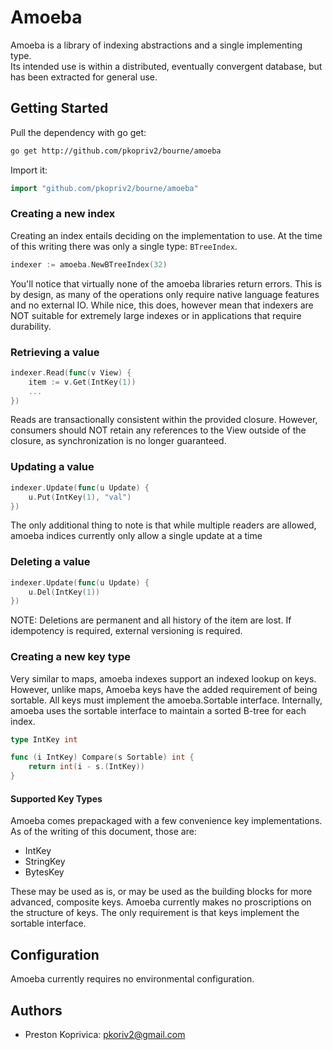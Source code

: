 # Amoeba

Amoeba is a library of indexing abstractions and a single implementing type.  
Its intended use is within a distributed, eventually convergent database, but 
has been extracted for general use.  

## Getting Started

Pull the dependency with go get:

```sh
go get http://github.com/pkopriv2/bourne/amoeba
```

Import it:

```go
import "github.com/pkopriv2/bourne/amoeba"
```

### Creating a new index

Creating an index entails deciding on the implementation to use.  At the time 
of this writing there was only a single type: `BTreeIndex`.  

```go
indexer := amoeba.NewBTreeIndex(32)
```

You'll notice that virtually none of the amoeba libraries return errors. 
This is by design, as many of the operations only require native language
features and no external IO.  While nice, this does, however mean that
indexers are NOT suitable for extremely large indexes or in applications 
that require durability.

### Retrieving a value

```go
indexer.Read(func(v View) {
    item := v.Get(IntKey(1))
    ...
})
```

Reads are transactionally consistent within the provided closure.  However, 
consumers should NOT retain any references to the View outside of the 
closure, as synchronization is no longer guaranteed.  

### Updating a value

```go
indexer.Update(func(u Update) {
    u.Put(IntKey(1), "val")
})
```

The only additional thing to note is that while multiple readers are 
allowed, amoeba indices currently only allow a single update at a time

### Deleting a value

```go
indexer.Update(func(u Update) {
    u.Del(IntKey(1))
})
```

NOTE: Deletions are permanent and all history of the item are lost. 
If idempotency is required, external versioning is required.

### Creating a new key type

Very similar to maps, amoeba indexes support an indexed lookup on keys.  However, 
unlike maps, Amoeba keys have the added requirement of being sortable.  All keys must
implement the amoeba.Sortable interface.  Internally, amoeba uses the sortable 
interface to maintain a sorted B-tree for each index.


```go
type IntKey int

func (i IntKey) Compare(s Sortable) int {
	return int(i - s.(IntKey))
}
```

#### Supported Key Types

Amoeba comes prepackaged with a few convenience key implementations.  As of the 
writing of this document, those are:

* IntKey
* StringKey
* BytesKey 

These may be used as is, or may be used as the building blocks for more advanced, 
composite keys.  Amoeba currently makes no proscriptions on the structure of keys. 
The only requirement is that keys implement the sortable interface.

## Configuration

Amoeba currently requires no environmental configuration.


## Authors

* Preston Koprivica: pkoriv2@gmail.com
